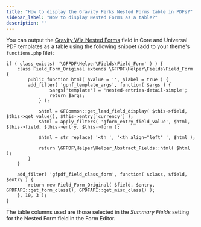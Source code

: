 ```yaml
---
title: "How to display the Gravity Perks Nested Forms table in PDFs?"
sidebar_label: "How to display Nested Forms as a table?"
description: ""
---
```


You can output the [Gravity Wiz Nested Forms](https://gravitywiz.com/documentation/gravity-forms-nested-forms/?ref=78) field in Core and Universal PDF templates as a table using the following snippet (add to your theme's `functions.php` file):

```
if ( class_exists( '\GFPDF\Helper\Fields\Field_Form' ) ) {
	class Field_Form_Original extends \GFPDF\Helper\Fields\Field_Form {
		public function html( $value = '', $label = true ) {
		add_filter( 'gpnf_template_args', function( $args ) {
				$args['template'] = 'nested-entries-detail-simple';
				return $args;
			} );

			$html = GFCommon::get_lead_field_display( $this->field, $this->get_value(), $this->entry['currency'] );
			$html = apply_filters( 'gform_entry_field_value', $html, $this->field, $this->entry, $this->form );

			$html = str_replace( '<th ', '<th align="left" ', $html );
			
			return \GFPDF\Helper\Helper_Abstract_Fields::html( $html );
		}
	}

	add_filter( 'gfpdf_field_class_form', function( $class, $field, $entry ) {
		return new Field_Form_Original( $field, $entry, GPDFAPI::get_form_class(), GPDFAPI::get_misc_class() );
	}, 10, 3 );
}
```

The table columns used are those selected in the _Summary Fields_ setting for the Nested Form field in the Form Editor.